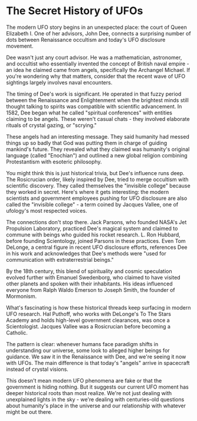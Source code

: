 # The Secret History of UFOs

The modern UFO story begins in an unexpected place: the court of Queen Elizabeth I. One of her advisors, John Dee, connects a surprising number of dots between Renaissance occultism and today's UFO disclosure movement.

Dee wasn't just any court advisor. He was a mathematician, astronomer, and occultist who essentially invented the concept of British naval empire - an idea he claimed came from angels, specifically the Archangel Michael. If you're wondering why that matters, consider that the recent wave of UFO sightings largely involves naval encounters.

The timing of Dee's work is significant. He operated in that fuzzy period between the Renaissance and Enlightenment when the brightest minds still thought talking to spirits was compatible with scientific advancement. In 1582, Dee began what he called "spiritual conferences" with entities claiming to be angels. These weren't casual chats - they involved elaborate rituals of crystal gazing, or "scrying."

These angels had an interesting message. They said humanity had messed things up so badly that God was putting them in charge of guiding mankind's future. They revealed what they claimed was humanity's original language (called "Enochian") and outlined a new global religion combining Protestantism with esoteric philosophy.

You might think this is just historical trivia, but Dee's influence runs deep. The Rosicrucian order, likely inspired by Dee, tried to merge occultism with scientific discovery. They called themselves the "invisible college" because they worked in secret. Here's where it gets interesting: the modern scientists and government employees pushing for UFO disclosure are also called the "invisible college" - a term coined by Jacques Vallee, one of ufology's most respected voices.

The connections don't stop there. Jack Parsons, who founded NASA's Jet Propulsion Laboratory, practiced Dee's magical system and claimed to commune with beings who guided his rocket research. L. Ron Hubbard, before founding Scientology, joined Parsons in these practices. Even Tom DeLonge, a central figure in recent UFO disclosure efforts, references Dee in his work and acknowledges that Dee's methods were "used for communication with extraterrestrial beings."

By the 18th century, this blend of spirituality and cosmic speculation evolved further with Emanuel Swedenborg, who claimed to have visited other planets and spoken with their inhabitants. His ideas influenced everyone from Ralph Waldo Emerson to Joseph Smith, the founder of Mormonism.

What's fascinating is how these historical threads keep surfacing in modern UFO research. Hal Puthoff, who works with DeLonge's To The Stars Academy and holds high-level government clearances, was once a Scientologist. Jacques Vallee was a Rosicrucian before becoming a Catholic.

The pattern is clear: whenever humans face paradigm shifts in understanding our universe, some look to alleged higher beings for guidance. We saw it in the Renaissance with Dee, and we're seeing it now with UFOs. The main difference is that today's "angels" arrive in spacecraft instead of crystal visions.

This doesn't mean modern UFO phenomena are fake or that the government is hiding nothing. But it suggests our current UFO moment has deeper historical roots than most realize. We're not just dealing with unexplained lights in the sky - we're dealing with centuries-old questions about humanity's place in the universe and our relationship with whatever might be out there.